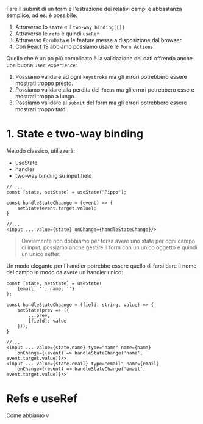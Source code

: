 Fare il submit di un form e l'estrazione dei relativi campi è abbastanza semplice, ad es. è possibile:

1. Attraverso lo `state` e il `two-way binding[[]]`
2. Attraverso le `refs` e quindi `useRef`
3. Attraverso `FormData` e le feature messe a disposizione dal browser
4. Con [React 19](React%2019.md) abbiamo possiamo usare le `Form Actions`.

Quello che è un po più complicato è la validazione dei dati offrendo anche una buona `user experience`:

1. Possiamo validare ad ogni `keystroke` ma gli errori potrebbero essere mostrati troppo presto.
2. Possiamo validare alla perdita del `focus` ma gli errori potrebbero essere mostrati troppo a lungo.
3. Possiamo validare al `submit` del form ma gli errori potrebbero essere mostrati troppo tardi.

# 1. State e two-way binding

Metodo classico, utilizzerà:

- useState
- handler
- two-way binding su input field

```tsx
// ...
const [state, setState] = useState("Pippo");

const handleStateChaange = (event) => {
	setState(event.target.value);
}

//...
<input ... value={state} onChange={handleStateChange}/>
```

>Ovviamente non dobbiamo per forza avere uno state per ogni campo di input, possiamo anche gestire il form con un unico oggetto e quindi un unico setter.

Un modo elegante per l'handler potrebbe essere quello di farsi dare il nome del campo in modo da avere un handler unico:

```tsx
const [state, setState] = useState(
	{email: '', name: ''}
);

const handleStateChaange = (field: string, value) => {
	setState(prev => ({
		...prev,
		[field]: value
	}));
}

//...
<input ... value={state.name} type="name" name={name} 
	onChange={(event) => handleStateChange('name', event.target.value)}/>
<input ... value={state.email} type="email" name={email} 
	onChange={(event) => handleStateChange('email', event.target.value)}/>
```

# Refs e useRef

Come abbiamo v